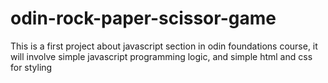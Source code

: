 # odin-rock-paper-scissor-game
This is a first project about javascript section in odin foundations course, it will involve simple javascript programming logic, and simple html and css for styling
